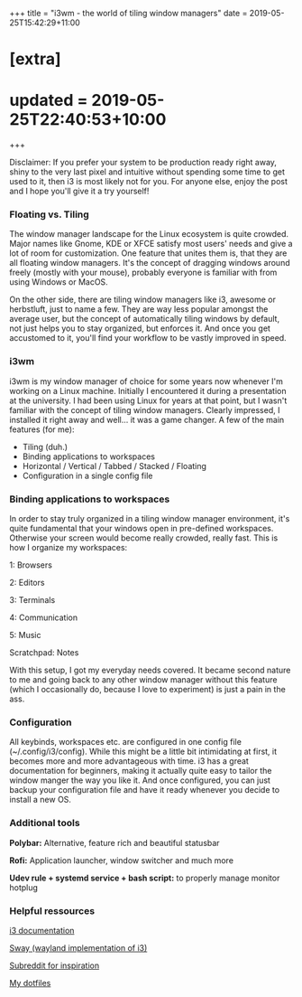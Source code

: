 +++
title = "i3wm - the world of tiling window managers"
date = 2019-05-25T15:42:29+11:00

# [extra]
# updated = 2019-05-25T22:40:53+10:00
+++

Disclaimer: If you prefer your system to be production ready right away, shiny to the very last pixel and intuitive without spending some time to get used to it, then i3 is most likely not for you. For anyone else, enjoy the post and I hope you'll give it a try yourself! 

<!-- more -->

###  Floating vs. Tiling
The window manager landscape for the Linux ecosystem is quite crowded. Major names like Gnome, KDE or XFCE satisfy most users' needs and give a lot of room for customization. One feature that unites them is, that they are all floating window managers. It's the concept of dragging windows around freely (mostly with your mouse), probably everyone is familiar with from using Windows or MacOS. 

On the other side, there are tiling window managers like i3, awesome or herbstluft, just to name a few. They are way less popular amongst the average user, but the concept of automatically tiling windows by default, not just helps you to stay organized, but enforces it. And once you get accustomed to it, you'll find your workflow to be vastly improved in speed. 

###  i3wm
i3wm is my window manager of choice for some years now whenever I'm working on a Linux machine. Initially I encountered it during a presentation at the university. I had been using Linux for years at that point, but I wasn't familiar with the concept of tiling window managers. Clearly impressed, I installed it right away and well... it was a game changer. A few of the main features (for me):

- Tiling (duh.)
- Binding applications to workspaces
- Horizontal / Vertical / Tabbed / Stacked / Floating
- Configuration in a single config file

###  Binding applications to workspaces
In order to stay truly organized in a tiling window manager environment, it's quite fundamental that your windows open in pre-defined workspaces. Otherwise your screen would become really crowded, really fast. This is how I organize my workspaces:

1: Browsers

2: Editors

3: Terminals

4: Communication

5: Music

Scratchpad: Notes

With this setup, I got my everyday needs covered. It became second nature to me and going back to any other window manager without this feature (which I occasionally do, because I love to experiment) is just a pain in the ass.

### Configuration
All keybinds, workspaces etc. are configured in one config file (~/.config/i3/config). While this might be a little bit intimidating at first, it becomes more and more advantageous with time. i3 has a great documentation for beginners, making it actually quite easy to tailor the window manger the way you like it. And once configured, you can just backup your configuration file and have it ready whenever you decide to install a new OS.

### Additional tools

**Polybar:** Alternative, feature rich and beautiful statusbar

**Rofi:** Application launcher, window switcher and much more

**Udev rule + systemd service + bash script:** to properly manage monitor hotplug

### Helpful ressources

[i3 documentation](https://i3wm.org/docs/)

[Sway (wayland implementation of i3)](https://swaywm.org/)

[Subreddit for inspiration](https://www.reddit.com/r/unixporn/)

[My dotfiles](https://github.com/Spissable/dotfiles/)